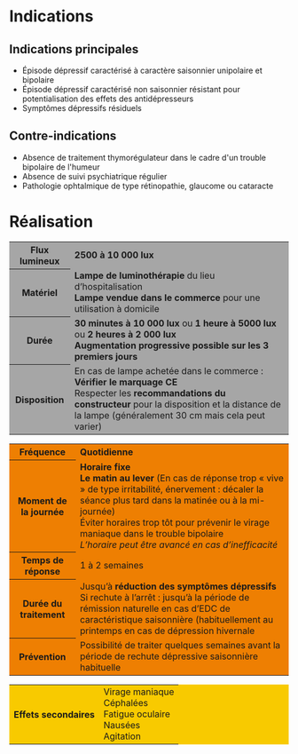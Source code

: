# Indications

## Indications principales

- Épisode dépressif caractérisé à caractère saisonnier unipolaire et bipolaire
- Épisode dépressif caractérisé non saisonnier résistant pour potentialisation des effets des antidépresseurs
- Symptômes dépressifs résiduels

## Contre-indications

- Absence de traitement thymorégulateur dans le cadre d'un trouble bipolaire de l'humeur
- Absence de suivi psychiatrique régulier
- Pathologie ophtalmique de type rétinopathie, glaucome ou cataracte

# Réalisation

<table class="colorful" style="background: #a6a6a6;">
    <tr>
        <th>Flux lumineux</th>
        <td><b>2500 à 10 000 lux</b></td>
    </tr>
    <tr>
        <th>Matériel</th>
        <td><b>Lampe de luminothérapie</b> du lieu d’hospitalisation<br><b>Lampe vendue dans le commerce</b> pour une utilisation à domicile</td>
    </tr>
    <tr>
        <th>Durée</th>
        <td><b>30 minutes à 10 000 lux</b> ou <b>1 heure à 5000 lux</b> ou <b>2 heures à 2 000 lux</b><br><b>Augmentation progressive possible sur les 3 premiers jours</b></td>
    </tr>
    <tr>
        <th>Disposition</th>
        <td>En cas de lampe achetée dans le commerce :<br><b>Vérifier le marquage CE</b><br>Respecter les <b>recommandations du constructeur</b> pour la disposition et la distance de la lampe (généralement 30 cm mais cela peut varier)</td>
    </tr>
</table>

<table class="colorful" style="background: #ee7f02;">
    <tr>
        <th>Fréquence</th>
        <td><b>Quotidienne</b></td>
    </tr>
    <tr>
        <th>Moment de la journée</th>
        <td><b>Horaire fixe</b><br><b>Le matin au lever</b> (En cas de réponse trop « vive » de type irritabilité, énervement : décaler la séance plus tard dans la matinée ou à la mi-journée)<br>Éviter horaires trop tôt pour prévenir le virage maniaque dans le trouble bipolaire<br><i>L’horaire peut être avancé en cas d’inefficacité</i></td>
    </tr>
    <tr>
        <th>Temps de réponse</th>
        <td>1 à 2 semaines</td>
    </tr>
    <tr>
        <th>Durée du traitement</th>
        <td>Jusqu’à <b>réduction des symptômes dépressifs</b><br>Si rechute à l’arrêt : jusqu’à la période de rémission naturelle en cas d’EDC de caractéristique saisonnière (habituellement au printemps en cas de dépression hivernale</td>
    </tr>
    <tr>
        <th>Prévention</th>
        <td>Possibilité de traiter quelques semaines avant la période de rechute dépressive saisonnière habituelle</td>
    </tr>
</table>

<table class="colorful" style="background: #f8ca00;">
    <tr>
        <th>Effets secondaires</th>
        <td>Virage maniaque<br>Céphalées<br>Fatigue oculaire<br>Nausées<br>Agitation</td>
    </tr>
</table>

<style>
    #indications\_principales { background: #3c7778; }
    #contre\_indications { background: #db4239; }
</style>
